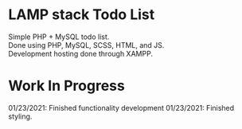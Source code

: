 # LAMP stack Todo List
Simple PHP + MySQL todo list. <br>
Done using PHP, MySQL, SCSS, HTML, and JS. <br>
Development hosting done through XAMPP. <br>

# Work In Progress
01/23/2021: Finished functionality development
01/23/2021: Finished styling.


